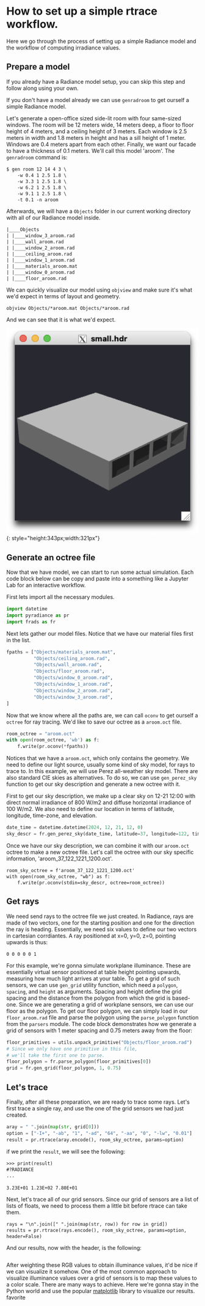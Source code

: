 # How to set up a simple rtrace workflow.

Here we go through the process of setting up a simple Radiance
model and the workflow of computing irradiance values.


## Prepare a model

If you already have a Radiance model setup, you can skip this step
and follow along using your own.

If you don't have a model already we can use `genradroom` to get ourself
a simple Radiance model.

Let's generate a open-office sized side-lit room
with four same-sized windows. The room will be 12 meters wide, 14 meters
deep, a floor to floor height of 4 meters, and a ceiling height of 3 meters. Each window is 2.5 meters in width
and 1.8 meters in height and has a sill height of 1 meter. Windows are 0.4 meters
apart from each other. Finally, we want our facade to have a thickness
of 0.1 meters. We'll call this model 'aroom'. The `genradroom` command is:

```
$ gen room 12 14 4 3 \
	-w 0.4 1 2.5 1.8 \
	-w 3.3 1 2.5 1.8 \
	-w 6.2 1 2.5 1.8 \
	-w 9.1 1 2.5 1.8 \
	-t 0.1 -n aroom
```

Afterwards, we will have a `Objects` folder in our current working
directory with all of our Radiance model inside.

```
|____Objects
| |____window_3_aroom.rad
| |____wall_aroom.rad
| |____window_2_aroom.rad
| |____ceiling_aroom.rad
| |____window_1_aroom.rad
| |____materials_aroom.mat
| |____window_0_aroom.rad
| |____floor_aroom.rad
```
We can quickly visualize our model using `objview` and
make sure it's what we'd expect in terms of layout and geometry.
```
objview Objects/*aroom.mat Objects/*aroom.rad
```
And we can see that it is what we'd expect.

![image](../assets/model.png){: style="height:343px;width:321px"}


## Generate an octree file

Now that we have model, we can start to run some actual simulation.
Each code block below can be copy and paste into a something like
a Jupyter Lab for an interactive workflow.

First lets import all the necessary modules.
```py
import datetime
import pyradiance as pr
import frads as fr
```

Next lets gather our model files. Notice that we have our
material files first in the list.

```py
fpaths = ["Objects/materials_aroom.mat",
          "Objects/ceiling_aroom.rad",
          "Objects/wall_aroom.rad",
          "Objects/floor_aroom.rad",
          "Objects/window_0_aroom.rad",
          "Objects/window_1_aroom.rad",
          "Objects/window_2_aroom.rad",
          "Objects/window_3_aroom.rad",
]
```

Now that we know where all the paths are, we can call `oconv`
to get ourself a `octree` for ray tracing. We'd like to save
our octree as a `aroom.oct` file.


```python
room_octree = "aroom.oct"
with open(room_octree, 'wb') as f:
    f.write(pr.oconv(*fpaths))
```

Notices that we have a `aroom.oct`, which only contains the geometry.
We need to define our light source, usually some kind of sky model,
for rays to trace to. In this example, we will use Perez all-weather
sky model. There are also standard CIE skies as alternatives.
To do so, we can use `gen_perez_sky` function to get our sky
description and generate a new octree with it.

First to get our sky description, we make up a clear sky on 12-21 12:00
with direct normal irradiance of 800 W/m2 and diffuse horizontal irradiance of 100 W/m2.
We also need to define our location in terms of latitude, longitude, time-zone, and
elevation.

```py
date_time = datetime.datetime(2024, 12, 21, 12, 0)
sky_descr = fr.gen_perez_sky(date_time, latitude=37, longitude=122, time_zone=120, dirnorm=800, difhor=100)
```
Once we have our sky description, we can combine it with our `aroom.oct` octree
to make a new octree file. Let's call the octree with our sky specific information,
'aroom_37_122_1221_1200.oct'.
```
room_sky_octree = f'aroom_37_122_1221_1200.oct'
with open(room_sky_octree, "wb") as f:
    f.write(pr.oconv(stdin=sky_descr, octree=room_octree))
```


## Get rays

We need send rays to the octree file we just created.
In Radiance, rays are made of two vectors, one for the starting
position and one for the direction the ray is heading.
Essentially, we need six values to define our two vectors in
cartesian corrdiantes. A ray positioned at x=0, y=0, z=0,
pointing upwards is thus:
```
0 0 0 0 0 1
```
For this example, we're gonna simulate workplane illuminance.
These are essentially virtual sensor positioned at table height
pointing upwards, measuring how much light arrives at your table.
To get a grid of such sensors, we can use `gen_grid` utility
function, which need a `polygon`, `spacing`, and `height` as
arguments. Spacing and height define the grid spacing and the distance
from the polygon from which the grid is based-one.
Since we are generating a grid of workplane sensors,
we can use our floor as the polygon. To get our floor polygon,
we can simply load in our `floor_aroom.rad` file and parse
the polygon using the `parse_polygon` function from the `parsers` module.
The code block demonstrates how we generate a grid of sensors with
1 meter spacing and 0.75 meters away from the floor:

```py
floor_primitives = utils.unpack_primitive("Objects/floor_aroom.rad")
# Since we only have one primitive in this file,
# we'll take the first one to parse.
floor_polygon = fr.parse_polygon(floor_primitives[0])
grid = fr.gen_grid(floor_polygon, 1, 0.75)
```

## Let's trace

Finally, after all these preparation, we are ready to trace some rays.
Let's first trace a single ray, and use the one of the grid sensors
we had just created.

```py
aray = " ".join(map(str, grid[0]))
option = ["-I+", "-ab", "1", "-ad", "64", "-aa", "0", "-lw", "0.01"]
result = pr.rtrace(aray.encode(), room_sky_octree, params=option)
```
if we print the `result`, we will see the following:
```
>>> print(result)
#?RADIANCE
...

3.23E+01 1.23E+02 7.80E+01
```

Next, let's trace all of our grid sensors. Since our grid of sensors are a list
of lists of floats, we need to process them a little bit before rtrace can take them.

```
rays = "\n".join([" ".join(map(str, row)) for row in grid])
results = pr.rtrace(rays.encode(), room_sky_octree, params=option, header=False)
```
And our results, now with the header, is the following:
```
```
After weighting these RGB values to obtain illuminance values, it'd be nice if we
can visualize it somehow. One of the most common approach to visualize illuminance
values over a grid of sensors is to map these values to a color scale.  There are many
ways to achieve. Here we're gonna stay in the Python world and use the popular
[matplotlib](https://matplotlib.org) library to visualize our results.
favorite

